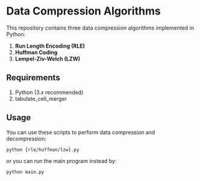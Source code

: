 # Data Compression Algorithms

This repository contains three data compression algorithms implemented in Python:

1. **Run Length Encoding (RLE)**
2. **Huffman Coding**
3. **Lempel-Ziv-Welch (LZW)**

## Requirements
1. Python (3.x recommended)
2. tabulate_cell_merger

## Usage

You can use these scripts to perform data compression and decompression:

```
python {rle/huffman/lzw}.py
```

or you can run the main program instead by:

```
python main.py
```